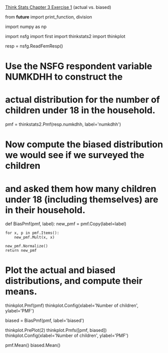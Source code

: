 [Think Stats Chapter 3 Exercise 1](http://greenteapress.com/thinkstats2/html/thinkstats2004.html#toc31) (actual vs. biased)

from __future__ import print_function, division

import numpy as np

import nsfg
import first
import thinkstats2
import thinkplot

resp = nsfg.ReadFemResp()

# Use the NSFG respondent variable NUMKDHH to construct the 
# actual distribution for the number of children under 18 in the household.

pmf = thinkstats2.Pmf(resp.numkdhh, label='numkdhh')

# Now compute the biased distribution we would see if we surveyed the children 
# and asked them how many children under 18 (including themselves) are in their household.

def BiasPmf(pmf, label):
    new_pmf = pmf.Copy(label=label)

    for x, p in pmf.Items():
        new_pmf.Mult(x, x)
        
    new_pmf.Normalize()
    return new_pmf

# Plot the actual and biased distributions, and compute their means.

thinkplot.Pmf(pmf)
thinkplot.Config(xlabel='Number of children', ylabel='PMF')

biased = BiasPmf(pmf, label='biased')

thinkplot.PrePlot(2)
thinkplot.Pmfs([pmf, biased])
thinkplot.Config(xlabel='Number of children', ylabel='PMF')

pmf.Mean()
biased.Mean()

